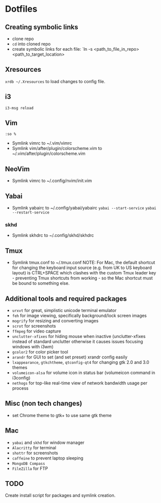 # Dotfiles

## Creating symbolic links
- clone repo
- `cd` into cloned repo
- create symbolic links for each file: `ln -s <path_to_file_in_repo> <path_to_target_location>

## Xresources
`xrdb ~/.Xresources` to load changes to config file.

## i3
`i3-msg reload`

## Vim
`:so %`

- Symlink vimrc to ~/.vim/vimrc
- Symlink vim/after/plugin/colorscheme.vim to ~/.vim/after/plugin/colorscheme.vim

## NeoVim
- Symlink vimrc to ~/.config/nvim/init.vim

## Yabai
- Symlink yabairc to ~/.config/yabai/yabairc
`yabai --start-service`
`yabai --restart-service`

### skhd
- Symlink skhdrc to ~/.config/skhd/skhdrc

## Tmux
- Symlink tmux.conf to ~/.tmux.conf
NOTE: For Mac, the default shortcut for changing the keyboard input source (e.g.
from UK to US keyboard layout) is CTRL+SPACE which clashes with the custom Tmux
leader key - preventing Tmux shortcuts from working - so the Mac shortcut must
be bound to something else.

## Additional tools and required packages
- `urxvt` for great, simplistic unicode terminal emulator
- `feh` for image viewing, specifically background/lock screen images
- `mogrify` for resizing and converting images
- `scrot` for screenshots
- `ffmpeg` for video capture
- `unclutter-xfixes` for hiding mouse when inactive (unclutter-xfixes instead of standard unclutter otherwise it causes issues focusing windows with i3wm)
- `gcolor2` for color picker tool
- `arandr` for GUI to set (and set preset) xrandr config easily
- `lxappearance`, `gtkchtheme`, `qtconfig-qt4` for changing gtk 2.0 and 3.0 themes
- `volumeicon-alsa` for volume icon in status bar (volumeicon command in i3config)
- `nethogs` for top-like real-time view of network bandwidth usage per process

## Misc (non tech changes)
- set Chrome theme to gtk+ to use same gtk theme

## Mac
- `yabai` and `skhd` for window manager
- `Alacritty` for terminal
- `shottr` for screenshots
- `caffeine` to prevent laptop sleeping
- `MongoDB Compass`
- `FileZilla` for FTP

## TODO
Create install script for packages and symlink creation.
